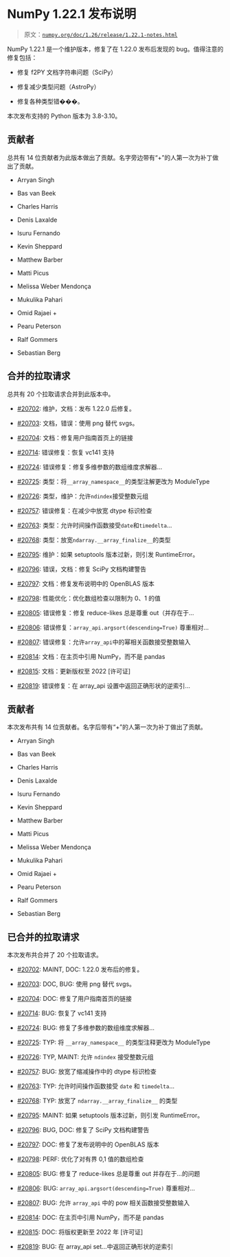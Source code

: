 # NumPy 1.22.1 发布说明

> 原文：[`numpy.org/doc/1.26/release/1.22.1-notes.html`](https://numpy.org/doc/1.26/release/1.22.1-notes.html)

NumPy 1.22.1 是一个维护版本，修复了在 1.22.0 发布后发现的 bug。值得注意的修复包括：

+   修复 f2PY 文档字符串问题（SciPy）

+   修复减少类型问题（AstroPy）

+   修复各种类型错���。

本次发布支持的 Python 版本为 3.8-3.10。

## 贡献者

总共有 14 位贡献者为此版本做出了贡献。名字旁边带有“+”的人第一次为补丁做出了贡献。

+   Arryan Singh

+   Bas van Beek

+   Charles Harris

+   Denis Laxalde

+   Isuru Fernando

+   Kevin Sheppard

+   Matthew Barber

+   Matti Picus

+   Melissa Weber Mendonça

+   Mukulika Pahari

+   Omid Rajaei +

+   Pearu Peterson

+   Ralf Gommers

+   Sebastian Berg

## 合并的拉取请求

总共有 20 个拉取请求合并到此版本中。

+   [#20702](https://github.com/numpy/numpy/pull/20702): 维护，文档：发布 1.22.0 后修复。

+   [#20703](https://github.com/numpy/numpy/pull/20703): 文档，错误：使用 png 替代 svgs。

+   [#20704](https://github.com/numpy/numpy/pull/20704): 文档：修复用户指南首页上的链接

+   [#20714](https://github.com/numpy/numpy/pull/20714): 错误修复：恢复 vc141 支持

+   [#20724](https://github.com/numpy/numpy/pull/20724): 错误修复：修复多维参数的数组维度求解器…

+   [#20725](https://github.com/numpy/numpy/pull/20725): 类型：将`__array_namespace__`的类型注解更改为 ModuleType

+   [#20726](https://github.com/numpy/numpy/pull/20726): 类型，维护：允许`ndindex`接受整数元组

+   [#20757](https://github.com/numpy/numpy/pull/20757): 错误修复：在减少中放宽 dtype 标识检查

+   [#20763](https://github.com/numpy/numpy/pull/20763): 类型：允许时间操作函数接受`date`和`timedelta`…

+   [#20768](https://github.com/numpy/numpy/pull/20768): 类型：放宽`ndarray.__array_finalize__`的类型

+   [#20795](https://github.com/numpy/numpy/pull/20795): 维护：如果 setuptools 版本过新，则引发 RuntimeError。

+   [#20796](https://github.com/numpy/numpy/pull/20796): 错误，文档：修复 SciPy 文档构建警告

+   [#20797](https://github.com/numpy/numpy/pull/20797): 文档：修复发布说明中的 OpenBLAS 版本

+   [#20798](https://github.com/numpy/numpy/pull/20798): 性能优化：优化数组检查以限制为 0、1 的值

+   [#20805](https://github.com/numpy/numpy/pull/20805): 错误修复：修复 reduce-likes 总是尊重 out（并存在于…

+   [#20806](https://github.com/numpy/numpy/pull/20806): 错误修复：`array_api.argsort(descending=True)` 尊重相对…

+   [#20807](https://github.com/numpy/numpy/pull/20807): 错误修复：允许`array_api`中的幂相关函数接受整数输入

+   [#20814](https://github.com/numpy/numpy/pull/20814): 文档：在主页中引用 NumPy，而不是 pandas

+   [#20815](https://github.com/numpy/numpy/pull/20815): 文档：更新版权至 2022 [许可证]

+   [#20819](https://github.com/numpy/numpy/pull/20819): 错误修复：在 array_api 设置中返回正确形状的逆索引…

## 贡献者

本次发布共有 14 位贡献者。名字后带有“+”的人第一次为补丁做出了贡献。

+   Arryan Singh

+   Bas van Beek

+   Charles Harris

+   Denis Laxalde

+   Isuru Fernando

+   Kevin Sheppard

+   Matthew Barber

+   Matti Picus

+   Melissa Weber Mendonça

+   Mukulika Pahari

+   Omid Rajaei +

+   Pearu Peterson

+   Ralf Gommers

+   Sebastian Berg

## 已合并的拉取请求

本次发布共合并了 20 个拉取请求。

+   [#20702](https://github.com/numpy/numpy/pull/20702): MAINT, DOC: 1.22.0 发布后的修复。

+   [#20703](https://github.com/numpy/numpy/pull/20703): DOC, BUG: 使用 png 替代 svgs。

+   [#20704](https://github.com/numpy/numpy/pull/20704): DOC: 修复了用户指南首页的链接

+   [#20714](https://github.com/numpy/numpy/pull/20714): BUG: 恢复了 vc141 支持

+   [#20724](https://github.com/numpy/numpy/pull/20724): BUG: 修复了多维参数的数组维度求解器...

+   [#20725](https://github.com/numpy/numpy/pull/20725): TYP: 将 `__array_namespace__` 的类型注释更改为 ModuleType

+   [#20726](https://github.com/numpy/numpy/pull/20726): TYP, MAINT: 允许 `ndindex` 接受整数元组

+   [#20757](https://github.com/numpy/numpy/pull/20757): BUG: 放宽了缩减操作中的 dtype 标识检查

+   [#20763](https://github.com/numpy/numpy/pull/20763): TYP: 允许时间操作函数接受 `date` 和 `timedelta`...

+   [#20768](https://github.com/numpy/numpy/pull/20768): TYP: 放宽了 `ndarray.__array_finalize__` 的类型

+   [#20795](https://github.com/numpy/numpy/pull/20795): MAINT: 如果 setuptools 版本过新，则引发 RuntimeError。

+   [#20796](https://github.com/numpy/numpy/pull/20796): BUG, DOC: 修复了 SciPy 文档构建警告

+   [#20797](https://github.com/numpy/numpy/pull/20797): DOC: 修复了发布说明中的 OpenBLAS 版本

+   [#20798](https://github.com/numpy/numpy/pull/20798): PERF: 优化了对有界 0,1 值的数组检查

+   [#20805](https://github.com/numpy/numpy/pull/20805): BUG: 修复了 reduce-likes 总是尊重 out 并存在于...的问题

+   [#20806](https://github.com/numpy/numpy/pull/20806): BUG: `array_api.argsort(descending=True)` 尊重相对...

+   [#20807](https://github.com/numpy/numpy/pull/20807): BUG: 允许 `array_api` 中的 pow 相关函数接受整数输入

+   [#20814](https://github.com/numpy/numpy/pull/20814): DOC: 在主页中引用 NumPy，而不是 pandas

+   [#20815](https://github.com/numpy/numpy/pull/20815): DOC: 将版权更新至 2022 年 [许可证]

+   [#20819](https://github.com/numpy/numpy/pull/20819): BUG: 在 array_api set...中返回正确形状的逆索引
